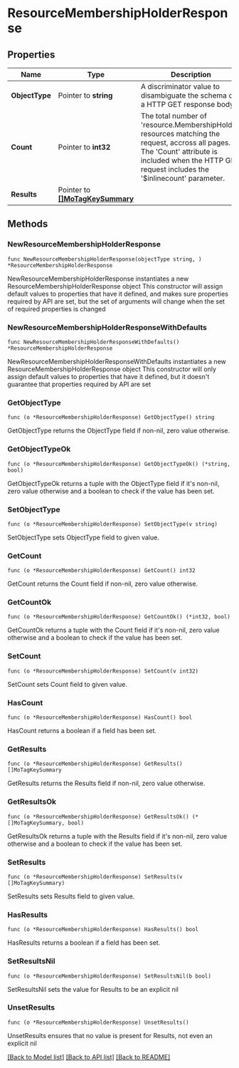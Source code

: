 # ResourceMembershipHolderResponse

## Properties

Name | Type | Description | Notes
------------ | ------------- | ------------- | -------------
**ObjectType** | Pointer to **string** | A discriminator value to disambiguate the schema of a HTTP GET response body. | 
**Count** | Pointer to **int32** | The total number of &#39;resource.MembershipHolder&#39; resources matching the request, accross all pages. The &#39;Count&#39; attribute is included when the HTTP GET request includes the &#39;$inlinecount&#39; parameter. | [optional] 
**Results** | Pointer to [**[]MoTagKeySummary**](mo.TagKeySummary.md) |  | [optional] 

## Methods

### NewResourceMembershipHolderResponse

`func NewResourceMembershipHolderResponse(objectType string, ) *ResourceMembershipHolderResponse`

NewResourceMembershipHolderResponse instantiates a new ResourceMembershipHolderResponse object
This constructor will assign default values to properties that have it defined,
and makes sure properties required by API are set, but the set of arguments
will change when the set of required properties is changed

### NewResourceMembershipHolderResponseWithDefaults

`func NewResourceMembershipHolderResponseWithDefaults() *ResourceMembershipHolderResponse`

NewResourceMembershipHolderResponseWithDefaults instantiates a new ResourceMembershipHolderResponse object
This constructor will only assign default values to properties that have it defined,
but it doesn't guarantee that properties required by API are set

### GetObjectType

`func (o *ResourceMembershipHolderResponse) GetObjectType() string`

GetObjectType returns the ObjectType field if non-nil, zero value otherwise.

### GetObjectTypeOk

`func (o *ResourceMembershipHolderResponse) GetObjectTypeOk() (*string, bool)`

GetObjectTypeOk returns a tuple with the ObjectType field if it's non-nil, zero value otherwise
and a boolean to check if the value has been set.

### SetObjectType

`func (o *ResourceMembershipHolderResponse) SetObjectType(v string)`

SetObjectType sets ObjectType field to given value.


### GetCount

`func (o *ResourceMembershipHolderResponse) GetCount() int32`

GetCount returns the Count field if non-nil, zero value otherwise.

### GetCountOk

`func (o *ResourceMembershipHolderResponse) GetCountOk() (*int32, bool)`

GetCountOk returns a tuple with the Count field if it's non-nil, zero value otherwise
and a boolean to check if the value has been set.

### SetCount

`func (o *ResourceMembershipHolderResponse) SetCount(v int32)`

SetCount sets Count field to given value.

### HasCount

`func (o *ResourceMembershipHolderResponse) HasCount() bool`

HasCount returns a boolean if a field has been set.

### GetResults

`func (o *ResourceMembershipHolderResponse) GetResults() []MoTagKeySummary`

GetResults returns the Results field if non-nil, zero value otherwise.

### GetResultsOk

`func (o *ResourceMembershipHolderResponse) GetResultsOk() (*[]MoTagKeySummary, bool)`

GetResultsOk returns a tuple with the Results field if it's non-nil, zero value otherwise
and a boolean to check if the value has been set.

### SetResults

`func (o *ResourceMembershipHolderResponse) SetResults(v []MoTagKeySummary)`

SetResults sets Results field to given value.

### HasResults

`func (o *ResourceMembershipHolderResponse) HasResults() bool`

HasResults returns a boolean if a field has been set.

### SetResultsNil

`func (o *ResourceMembershipHolderResponse) SetResultsNil(b bool)`

 SetResultsNil sets the value for Results to be an explicit nil

### UnsetResults
`func (o *ResourceMembershipHolderResponse) UnsetResults()`

UnsetResults ensures that no value is present for Results, not even an explicit nil

[[Back to Model list]](../README.md#documentation-for-models) [[Back to API list]](../README.md#documentation-for-api-endpoints) [[Back to README]](../README.md)


